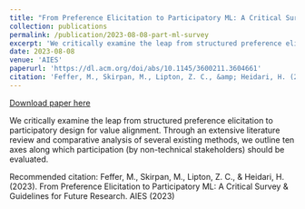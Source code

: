 ```yaml
---
title: "From Preference Elicitation to Participatory ML: A Critical Survey & Guidelines for Future Research"
collection: publications
permalink: /publication/2023-08-08-part-ml-survey
excerpt: 'We critically examine the leap from structured preference elicitation to participatory design for value alignment. Through an extensive literature review and comparative analysis of several existing methods, we outline ten axes along which participation (by non-technical stakeholders) should be evaluated.'
date: 2023-08-08
venue: 'AIES'
paperurl: 'https://dl.acm.org/doi/abs/10.1145/3600211.3604661'
citation: 'Feffer, M., Skirpan, M., Lipton, Z. C., &amp; Heidari, H. (2023). From Preference Elicitation to Participatory ML: A Critical Survey &amp; Guidelines for Future Research. AIES (2023)'
---
```


<a href='https://dl.acm.org/doi/abs/10.1145/3600211.3604661'>Download paper here</a>

We critically examine the leap from structured preference elicitation to participatory design for value alignment. Through an extensive literature review and comparative analysis of several existing methods, we outline ten axes along which participation (by non-technical stakeholders) should be evaluated.

Recommended citation: Feffer, M., Skirpan, M., Lipton, Z. C., & Heidari, H. (2023). From Preference Elicitation to Participatory ML: A Critical Survey & Guidelines for Future Research. AIES (2023)